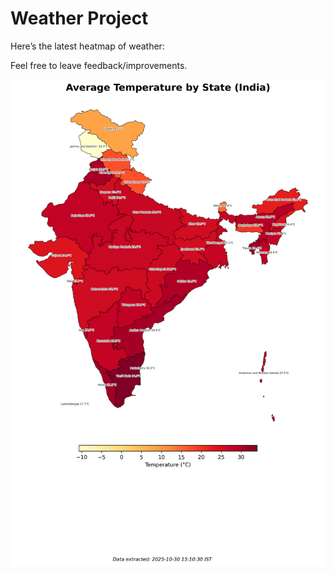 # Weather Project

Here’s the latest heatmap of weather:

Feel free to leave feedback/improvements.

![India Heatmap](docs/assets/india_heatmap.png?v=033290)
